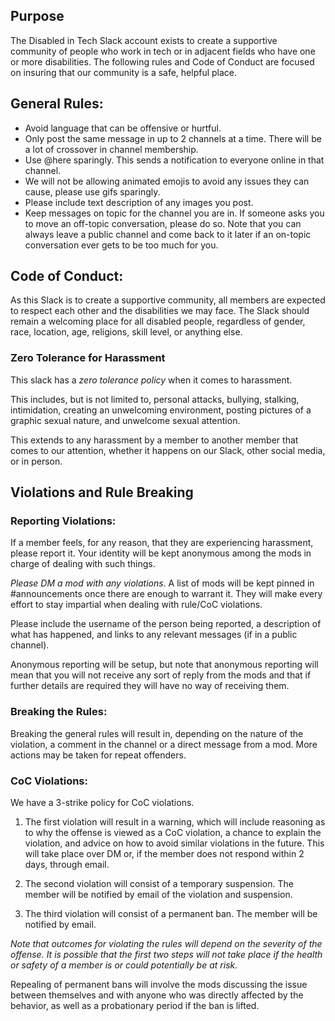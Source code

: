 ## Purpose

The Disabled in Tech Slack account exists to create a supportive community of people who work in tech or in adjacent fields who have one or more disabilities. The following rules and Code of Conduct are focused on insuring that our community is a safe, helpful place.

## General Rules:

* Avoid language that can be offensive or hurtful. 
* Only post the same message in up to 2 channels at a time. There will be a lot of crossover in channel membership.
* Use @here sparingly. This sends a notification to everyone online in that channel.
* We will not be allowing animated emojis to avoid any issues they can cause, please use gifs sparingly.
* Please include text description of any images you post.
* Keep messages on topic for the channel you are in. If someone asks you to move an off-topic conversation, please do so. Note that you can always leave a public channel and come back to it later if an on-topic conversation ever gets to be too much for you.


## Code of Conduct:

As this Slack is to create a supportive community, all members are expected to respect each other and the disabilities we may face. The Slack should remain a welcoming place for all disabled people, regardless of gender, race, location, age, religions, skill level, or anything else.

### Zero Tolerance for Harassment 

This slack has a _zero tolerance policy_ when it comes to harassment. 

This includes, but is not limited to, personal attacks, bullying, stalking, intimidation, creating an unwelcoming environment, posting pictures of a graphic sexual nature, and unwelcome sexual attention.

This extends to any harassment by a member to another member that comes to our attention, whether it happens on our Slack, other social media, or in person.

## Violations and Rule Breaking

### Reporting Violations:

If a member feels, for any reason, that they are experiencing harassment, please report it. Your identity will be kept anonymous among the mods in charge of dealing with such things.

_Please DM a mod with any violations_. A list of mods will be kept pinned in #announcements once there are enough to warrant it. They will make every effort to stay impartial when dealing with rule/CoC violations.

Please include the username of the person being reported, a description of what has happened, and links to any relevant messages (if in a public channel).

Anonymous reporting will be setup, but note that anonymous reporting will mean that you will not receive any sort of reply from the mods and that if further details are required they will have no way of receiving them.

### Breaking the Rules:

Breaking the general rules will result in, depending on the nature of the violation, a comment in the channel or a direct message from a mod. More actions may be taken for repeat offenders.

### CoC Violations:

We have a 3-strike policy for CoC violations.

1. The first violation will result in a warning, which will include reasoning as to why the offense is viewed as a CoC violation, a chance to explain the violation, and advice on how to avoid similar violations in the future. This will take place over DM or, if the member does not respond within 2 days, through email.

1. The second violation will consist of a temporary suspension. The member will be notified by email of the violation and suspension. 

1. The third violation will consist of a permanent ban. The member will be notified by email.

_Note that outcomes for violating the rules will depend on the severity of the offense. It is possible that the first two steps will not take place if the health or safety of a member is or could potentially be at risk._

Repealing of permanent bans will involve the mods discussing the issue between themselves and with anyone who was directly affected by the behavior, as well as a probationary period if the ban is lifted.

